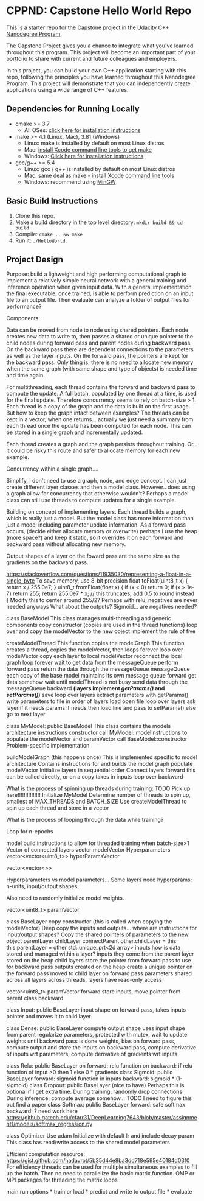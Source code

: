 # CPPND: Capstone Hello World Repo

This is a starter repo for the Capstone project in the [Udacity C++ Nanodegree Program](https://www.udacity.com/course/c-plus-plus-nanodegree--nd213).

The Capstone Project gives you a chance to integrate what you've learned throughout this program. This project will become an important part of your portfolio to share with current and future colleagues and employers.

In this project, you can build your own C++ application starting with this repo, following the principles you have learned throughout this Nanodegree Program. This project will demonstrate that you can independently create applications using a wide range of C++ features.

## Dependencies for Running Locally
* cmake >= 3.7
  * All OSes: [click here for installation instructions](https://cmake.org/install/)
* make >= 4.1 (Linux, Mac), 3.81 (Windows)
  * Linux: make is installed by default on most Linux distros
  * Mac: [install Xcode command line tools to get make](https://developer.apple.com/xcode/features/)
  * Windows: [Click here for installation instructions](http://gnuwin32.sourceforge.net/packages/make.htm)
* gcc/g++ >= 5.4
  * Linux: gcc / g++ is installed by default on most Linux distros
  * Mac: same deal as make - [install Xcode command line tools](https://developer.apple.com/xcode/features/)
  * Windows: recommend using [MinGW](http://www.mingw.org/)

## Basic Build Instructions

1. Clone this repo.
2. Make a build directory in the top level directory: `mkdir build && cd build`
3. Compile: `cmake .. && make`
4. Run it: `./HelloWorld`.


## Project Design

Purpose: build a lighweight and high performing computational graph to implement 
a relatively simple neural network with a general training and inference operation when given 
input data. With a general implementation the final executable, once trained, is able to
perform prediction on an input file to an output file. Then evaluate can analyze a folder
of output files for performance?

Components:

Data can be moved from node to node using shared pointers. Each node
creates new data to write to, then passes a shared or unique pointer to 
the child nodes during forward pass and parent nodes during backward pass.
On the backward pass there are dependent connections to the parameters as
well as the layer inputs. On the forward pass, the pointers are kept 
for the backward pass. Only thing is, there is no need to allocate new memory
when the same graph (with same shape and type of objects) is needed time and time again. 

For multithreading, each thread contains the forward and backward pass to compute the 
update. A full batch, populated by one thread at a time, is used for the final update. 
Therefore concurrency seems to rely on batch-size > 1. Each thread is a copy of the graph
and the data is built on the first usage. But how to keep the graph intact between examples?
The threads can be kept in a vector, when one returns... actually we just need a summary
from each thread once the update has been computed for each node. This can be
stored in a single graph and incrementally updated.

Each thread creates a graph and the graph persists throughout training.
Or... it could be risky this route and safer to allocate memory for each
new example.

Concurrency within a single graph....

Simplify, I don't need to use a graph, node, and edge concept.
I can just create different layer classes and then a model class.
However.. does using a graph allow for concurrency that otherwise wouldn't?
Perhaps a model class can still use threads to compute updates for a single example.

Building on concept of implementing layers. Each thread builds a graph, which
is really just a model. But the model class has more information than just a model
including parameter update information. As a forward pass occurs, (decide either allocate memory or overwrite)
perhaps I use the heap (more space?) and keep it static, so it overrides it on each forward and 
backward pass without allocating new memory.

Output shapes of a layer on the foward pass are the same size as the gradients on the backward pass.

https://stackoverflow.com/questions/11935030/representing-a-float-in-a-single-byte
To save memory, use 8-bit precision
float toFloat(uint8_t x) {
    return x / 255.0e7;
}
uint8_t fromFloat(float x) {
    if (x < 0) return 0;
    if (x > 1e-7) return 255;
    return 255.0e7 * x; // this truncates; add 0.5 to round instead
}
Modify this to center around 255/2? Perhaps with relu, negatives are never needed anyways
What about the outputs? Sigmoid... are negatives needed?

class BaseModel
  This class manages multi-threading and generic components
  copy constructor (copies are used in the thread functions)
    loop over and copy the modelVector to the new object
  implement the rule of five

  createModelThread
    This function copies the modelGraph
    This function creates a thread, copies the modelVector, then loops forever
    loop over modelVector 
    copy each layer to local modelVector
    reconnect the local graph
    loop forever 
      wait to get data from the messageQueue
      perform forward pass
      return the data through the messageQueue
  messageQueue
    each copy of the base model maintains its own message queue
  forward
    get data somehow
    wait until modelThread is not busy
    send data through the messageQueue
  backward
  **(layers implement *getParams()* and *setParams()*)**
  save
    loop over layers
    extract parameters with getParams()
    write parameters to file in order of layers 
  load
    open file
    loop over layers
    ask layer if it needs params
    if needs then load line and pass to setParams()
    else go to next layer

class MyModel: public BaseModel
  This class contains the models architecture instructions 
  constructor
    call MyModel::modelInstructions to populate the modelVector and paramVector
    call BaseModel::constructor
  Problem-specific implementation
  
  buildModelGraph (this happens once)
    This is implemented specific to model architecture
    Contains instructions for and builds the model graph
    populate modelVector
    Initialize layers in sequential order
    Connect layers
  forward
    this can be called directly, or on a copy
    takes in inputs
    loop over 
  backward

What is the process of spinning up threads during training: TODO Pick up here!!!!!!!!!!!!!!!
Initialize MyModel
Determine number of threads to spin up, smallest of MAX_THREADS and BATCH_SIZE
Use createModelThread to spin up each thread and store in a vector

What is the process of looping through the data while training?



<!-- loop forever 
wait to get data
perform forward pass -->

Loop for n-epochs

model build instructions to allow for threaded training when batch-size>1
Vector of connected layers
vector<BaseLayer> modelVector
Hyperparameters
vector<vector<uint8_t>> hyperParamsVector

vector<vector<>>

Hyperparameters vs model parameters...
Some layers need hyperparams: n-units, input/output shapes, 

Also need to randomly initialize model weights.

vector<uint8_t> paramVector

class BaseLayer
  copy constructor (this is called when copying the modelVector)
    Deep copy the inputs and outputs... where are instructions for input/output shapes?
    Copy the shared pointers of parameters to the new object
  parentLayer
  childLayer
  connectParent
    other.childLayer = this
    this.parentLayer = other
  std::unique_prt<2d array> inputs
  how is data stored and managed within a layer?
  inputs
    they come from the parent layer
    stored on the heap
    child layers store the pointer from forward pass to use for backward pass
  outputs
    created on the heap
    create a unique pointer on the forward pass
    moved to child layer on forward pass
  parameters
    shared across all layers across threads, layers have read-only access



  vector<uint8_t> paramVector
  forward
    store inputs, move pointer from parent class
  backward

class Input: public BaseLayer
  input shape
  on forward pass, takes inputs pointer and moves it to child layer

class Dense: public BaseLayer
  compute output shape 
    uses input shape from parent
  regularize
  parameters, protected with mutex, wait to update weights until backward pass is done
  weights, bias
  on forward pass, compute output and store the inputs
  on backward pass, compute derivative of inputs wrt parameters, compute derivative of gradients wrt inputs 

class Relu: public BaseLayer
  on forward: relu function
  on backward: if relu function of input >0 then 1 else 0 * gradients
class Sigmoid: public BaseLayer
  forward: sigmoid function in inputs
  backward: sigmoid * (1-sigmoid)
class Dropout: public BaseLayer (nice to have)
  Perhaps this is optional if I get extra time.
  During training, randomly drop connections
  During inference, compute average somehow... TODO I need to figure this out find a paper
class Softmax: public BaseLayer
  forward: safe softmax
  backward: ? need work here
  https://github.gatech.edu/cfarr31/DeepLearning7643/blob/master/assignment1/models/softmax_regression.py

class Optimizer
  Use adam
  Initialize with default lr and include decay param
  This class has read/write access to the shared model parameters

Efficient computation resource: https://gist.github.com/nadavrot/5b35d44e8ba3dd718e595e40184d03f0
For efficiency threads can be used for multiple simultaneous examples to fill
up the batch. Then no need to parallelize the basic matrix function.
OMP or MPI packages for threading the matrix loops

main
  run options
    * train or load
    * predict and write to output file
    * evaluate

